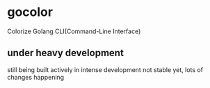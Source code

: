 # gocolor
Colorize Golang CLI(Command-Line Interface)  

## under heavy development
still being built actively
in intense development
not stable yet, lots of changes happening
